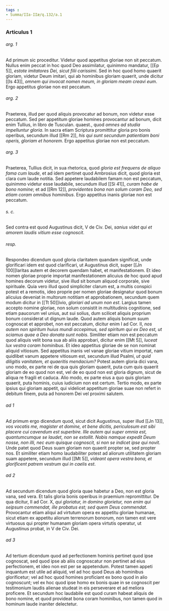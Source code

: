 ```yaml
---
tags : 
- Summa/IIa-IIæ/q.132/a.1
---
```


### Articulus 1

###### arg. 1
Ad primum sic proceditur. Videtur quod appetitus gloriae non sit peccatum. Nullus enim peccat in hoc quod Deo assimilatur, quinimmo mandatur, [[Ep 5]], *estote imitatores Dei, sicut filii carissimi*. Sed in hoc quod homo quaerit gloriam, videtur Deum imitari, qui ab hominibus gloriam quaerit, unde dicitur [[Is 43]], *omnem qui invocat nomen meum, in gloriam meam creavi eum*. Ergo appetitus gloriae non est peccatum.

###### arg. 2
Praeterea, illud per quod aliquis provocatur ad bonum, non videtur esse peccatum. Sed per appetitum gloriae homines provocantur ad bonum, dicit enim Tullius, in libro de Tusculan. quaest., quod *omnes ad studia impelluntur gloria*. In sacra etiam Scriptura promittitur gloria pro bonis operibus, secundum illud [[Rm 2]], *his qui sunt secundum patientiam boni operis, gloriam et honorem*. Ergo appetitus gloriae non est peccatum.

###### arg. 3
Praeterea, Tullius dicit, in sua rhetorica, quod *gloria est frequens de aliquo fama cum laude*, et ad idem pertinet quod Ambrosius dicit, quod gloria est clara cum laude notitia. Sed appetere laudabilem famam non est peccatum, quinimmo videtur esse laudabile, secundum illud [[Si 41]], *curam habe de bono nomine*; et ad [[Rm 12]], *providentes bona non solum coram Deo, sed etiam coram omnibus hominibus*. Ergo appetitus inanis gloriae non est peccatum.

###### s. c.
Sed contra est quod Augustinus dicit, V de Civ. Dei, *sanius videt qui et amorem laudis vitium esse cognoscit*.

###### resp.
Respondeo dicendum quod gloria claritatem quandam significat, unde glorificari idem est quod clarificari, ut Augustinus dicit, super [[Jn 100]]laritas autem et decorem quendam habet, et manifestationem. Et ideo nomen gloriae proprie importat manifestationem alicuius de hoc quod apud homines decorum videtur, sive illud sit bonum aliquod corporale, sive spirituale. Quia vero illud quod simpliciter clarum est, a multis conspici potest et a remotis, ideo proprie per nomen gloriae designatur quod bonum alicuius deveniat in multorum notitiam et approbationem, secundum quem modum dicitur in [[Tt 50]]ivio, *gloriari ad unum non est*. Largius tamen accepto nomine gloriae, non solum consistit in multitudinis cognitione, sed etiam paucorum vel unius, aut sui solius, dum scilicet aliquis proprium bonum considerat ut dignum laude. Quod autem aliquis bonum suum cognoscat et approbet, non est peccatum, dicitur enim I ad Cor. II, *nos autem non spiritum huius mundi accepimus, sed spiritum qui ex Deo est, ut sciamus quae a Deo donata sunt nobis*. Similiter etiam non est peccatum quod aliquis velit bona sua ab aliis approbari, dicitur enim [[Mt 5]], *luceat lux vestra coram hominibus*. Et ideo appetitus gloriae de se non nominat aliquid vitiosum. Sed appetitus inanis vel vanae gloriae vitium importat, nam quidlibet vanum appetere vitiosum est, secundum illud Psalmi, *ut quid diligitis vanitatem, et quaeritis mendacium?* Potest autem gloria dici vana, uno modo, ex parte rei de qua quis gloriam quaerit, puta cum quis quaerit gloriam de eo quod non est, vel de eo quod non est gloria dignum, sicut de aliqua re fragili et caduca. Alio modo, ex parte eius a quo quis gloriam quaerit, puta hominis, cuius iudicium non est certum. Tertio modo, ex parte ipsius qui gloriam appetit, qui videlicet appetitum gloriae suae non refert in debitum finem, puta ad honorem Dei vel proximi salutem.

###### ad 1
Ad primum ergo dicendum quod, sicut dicit Augustinus, super illud [[Jn 13]], *vos vocatis me, magister et domine, et bene dicitis, periculosum est sibi placere cui cavendum est superbire. Ille autem qui super omnia est, quantumcumque se laudet, non se extollit. Nobis namque expedit Deum nosse, non illi, nec eum quisque cognoscit, si non se indicet ipse qui novit*. Unde patet quod Deus suam gloriam non quaerit propter se, sed propter nos. Et similiter etiam homo laudabiliter potest ad aliorum utilitatem gloriam suam appetere, secundum illud [[Mt 5]], *videant opera vestra bona, et glorificent patrem vestrum qui in caelis est*.

###### ad 2
Ad secundum dicendum quod gloria quae habetur a Deo, non est gloria vana, sed vera. Et talis gloria bonis operibus in praemium repromittitur. De qua dicitur, II ad Cor. X, *qui gloriatur, in domino glorietur, non enim qui seipsum commendat, ille probatus est; sed quem Deus commendat*. Provocantur etiam aliqui ad virtutum opera ex appetitu gloriae humanae, sicut etiam ex appetitu aliorum terrenorum bonorum, non tamen est vere virtuosus qui propter humanam gloriam opera virtutis operatur, ut Augustinus probat, in V de Civ. Dei.

###### ad 3
Ad tertium dicendum quod ad perfectionem hominis pertinet quod ipse cognoscat, sed quod ipse ab aliis cognoscatur non pertinet ad eius perfectionem, et ideo non est per se appetendum. Potest tamen appeti inquantum est utile ad aliquid, vel ad hoc quod Deus ab hominibus glorificetur; vel ad hoc quod homines proficiant ex bono quod in alio cognoscunt; vel ex hoc quod ipse homo ex bonis quae in se cognoscit per testimonium laudis alienae studeat in eis perseverare et ad meliora proficere. Et secundum hoc laudabile est quod curam habeat aliquis de bono nomine, et quod provideat bona coram hominibus, non tamen quod in hominum laude inaniter delectetur.

